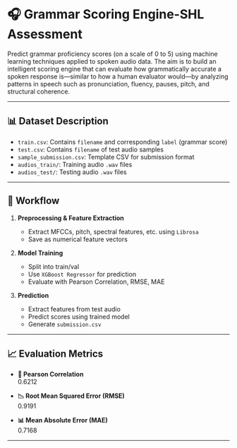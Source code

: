 # 🎧 Grammar Scoring Engine-SHL Assessment

Predict grammar proficiency scores (on a scale of 0 to 5) using machine learning techniques applied to spoken audio data. The aim is to build an intelligent scoring engine that can evaluate how grammatically accurate a spoken response is—similar to how a human evaluator would—by analyzing patterns in speech such as pronunciation, fluency, pauses, pitch, and structural coherence.

---

## 📊 Dataset Description

- `train.csv`: Contains `filename` and corresponding `label` (grammar score)
- `test.csv`: Contains `filename` of test audio samples
- `sample_submission.csv`: Template CSV for submission format
- `audios_train/`: Training audio `.wav` files
- `audios_test/`: Testing audio `.wav` files

---

## 🧪 Workflow

1. **Preprocessing & Feature Extraction**
   - Extract MFCCs, pitch, spectral features, etc. using `Librosa`
   - Save as numerical feature vectors

2. **Model Training**
   - Split into train/val
   - Use `XGBoost Regressor` for prediction
   - Evaluate with Pearson Correlation, RMSE, MAE

3. **Prediction**
   - Extract features from test audio
   - Predict scores using trained model
   - Generate `submission.csv`

---

## 📈 Evaluation Metrics

- **📌 Pearson Correlation**  
 0.6212

- **📉 Root Mean Squared Error (RMSE)**  
0.9191

- **📊 Mean Absolute Error (MAE)**  
  0.7168

---


